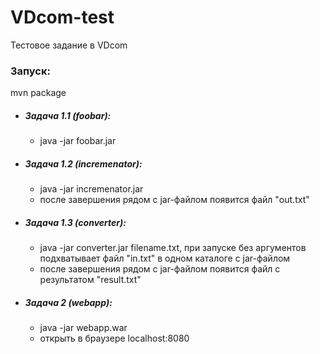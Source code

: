 # VDcom-test
Тестовое задание в VDcom

### Запуск:
mvn package

- ##### Задача 1.1 (foobar):
  * java -jar foobar.jar
- ##### Задача 1.2 (incremenator):
  * java -jar incremenator.jar
  * после завершения рядом с jar-файлом появится файл "out.txt"
- ##### Задача 1.3 (converter):
  * java -jar converter.jar filename.txt, при запуске без аргументов подхватывает файл "in.txt" в одном каталоге с jar-файлом
  * после завершения рядом с jar-файлом появится файл с результатом "result.txt"
- ##### Задача 2 (webapp):
  * java -jar webapp.war
  * открыть в браузере localhost:8080
